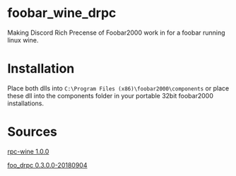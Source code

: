 # foobar_wine_drpc
Making Discord Rich Precense of Foobar2000 work in for a foobar running linux wine. 


# Installation
Place both dlls into `C:\Program Files (x86)\foobar2000\components`
or place these dll into the components folder in your portable 32bit foobar2000 installations.

# Sources
[rpc-wine 1.0.0](https://github.com/mellowagain/rpc-wine)

[foo_drpc 0.3.0.0-20180904](https://github.com/ultrasn0w/foo_drpc)
